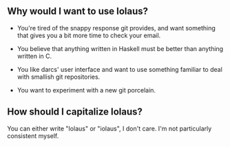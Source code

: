 Why would I want to use Iolaus?
-------------------------------

- You're tired of the snappy response git provides, and want something
  that gives you a bit more time to check your email.

- You believe that anything written in Haskell must be better than
  anything written in C.

- You like darcs' user interface and want to use something familiar to
  deal with smallish git repositories.

- You want to experiment with a new git porcelain.

How should I capitalize Iolaus?
-------------------------------

You can either write "Iolaus" or "iolaus", I don't care.  I'm not
particularly consistent myself.
